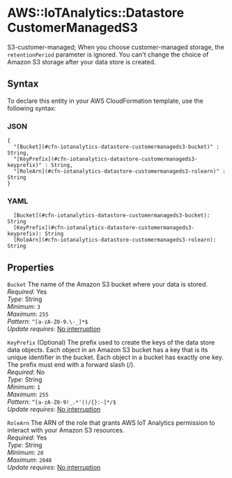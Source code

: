 # AWS::IoTAnalytics::Datastore CustomerManagedS3<a name="aws-properties-iotanalytics-datastore-customermanageds3"></a>

S3\-customer\-managed; When you choose customer\-managed storage, the `retentionPeriod` parameter is ignored\. You can't change the choice of Amazon S3 storage after your data store is created\. 

## Syntax<a name="aws-properties-iotanalytics-datastore-customermanageds3-syntax"></a>

To declare this entity in your AWS CloudFormation template, use the following syntax:

### JSON<a name="aws-properties-iotanalytics-datastore-customermanageds3-syntax.json"></a>

```
{
  "[Bucket](#cfn-iotanalytics-datastore-customermanageds3-bucket)" : String,
  "[KeyPrefix](#cfn-iotanalytics-datastore-customermanageds3-keyprefix)" : String,
  "[RoleArn](#cfn-iotanalytics-datastore-customermanageds3-rolearn)" : String
}
```

### YAML<a name="aws-properties-iotanalytics-datastore-customermanageds3-syntax.yaml"></a>

```
  [Bucket](#cfn-iotanalytics-datastore-customermanageds3-bucket): String
  [KeyPrefix](#cfn-iotanalytics-datastore-customermanageds3-keyprefix): String
  [RoleArn](#cfn-iotanalytics-datastore-customermanageds3-rolearn): String
```

## Properties<a name="aws-properties-iotanalytics-datastore-customermanageds3-properties"></a>

`Bucket`  <a name="cfn-iotanalytics-datastore-customermanageds3-bucket"></a>
The name of the Amazon S3 bucket where your data is stored\.  
*Required*: Yes  
*Type*: String  
*Minimum*: `3`  
*Maximum*: `255`  
*Pattern*: `^[a-zA-Z0-9.\-_]*$`  
*Update requires*: [No interruption](https://docs.aws.amazon.com/AWSCloudFormation/latest/UserGuide/using-cfn-updating-stacks-update-behaviors.html#update-no-interrupt)

`KeyPrefix`  <a name="cfn-iotanalytics-datastore-customermanageds3-keyprefix"></a>
\(Optional\) The prefix used to create the keys of the data store data objects\. Each object in an Amazon S3 bucket has a key that is its unique identifier in the bucket\. Each object in a bucket has exactly one key\. The prefix must end with a forward slash \(/\)\.  
*Required*: No  
*Type*: String  
*Minimum*: `1`  
*Maximum*: `255`  
*Pattern*: `^[a-zA-Z0-9!_.*'()/{}:-]*/$`  
*Update requires*: [No interruption](https://docs.aws.amazon.com/AWSCloudFormation/latest/UserGuide/using-cfn-updating-stacks-update-behaviors.html#update-no-interrupt)

`RoleArn`  <a name="cfn-iotanalytics-datastore-customermanageds3-rolearn"></a>
The ARN of the role that grants AWS IoT Analytics permission to interact with your Amazon S3 resources\.  
*Required*: Yes  
*Type*: String  
*Minimum*: `20`  
*Maximum*: `2048`  
*Update requires*: [No interruption](https://docs.aws.amazon.com/AWSCloudFormation/latest/UserGuide/using-cfn-updating-stacks-update-behaviors.html#update-no-interrupt)